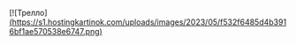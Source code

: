[![Трелло][(https://s1.hostingkartinok.com/uploads/images/2023/05/f532f6485d4b3916bf1ae570538e6747.png)](https://trello.com/c/rQS72R9n/16-%D0%BE%D1%84%D0%BE%D1%80%D0%BC%D0%B8%D1%82%D1%8C-readme-%D1%81-%D1%84%D0%BE%D1%80%D0%BC%D0%B0%D1%82%D0%B8%D1%80%D0%BE%D0%B2%D0%B0%D0%BD%D0%B8%D0%B5%D0%BC-%D1%82%D0%B5%D0%BA%D1%81%D1%82%D0%B0-%D0%BA%D1%80%D0%B0%D1%81%D0%B8%D0%B2%D0%BE)
